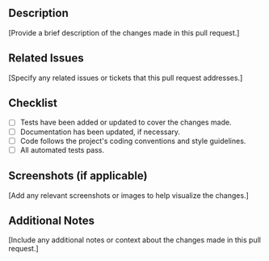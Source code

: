 ## Description

[Provide a brief description of the changes made in this pull request.]

## Related Issues

[Specify any related issues or tickets that this pull request addresses.]

## Checklist

- [ ] Tests have been added or updated to cover the changes made.
- [ ] Documentation has been updated, if necessary.
- [ ] Code follows the project's coding conventions and style guidelines.
- [ ] All automated tests pass.

## Screenshots (if applicable)

[Add any relevant screenshots or images to help visualize the changes.]

## Additional Notes

[Include any additional notes or context about the changes made in this pull request.]
